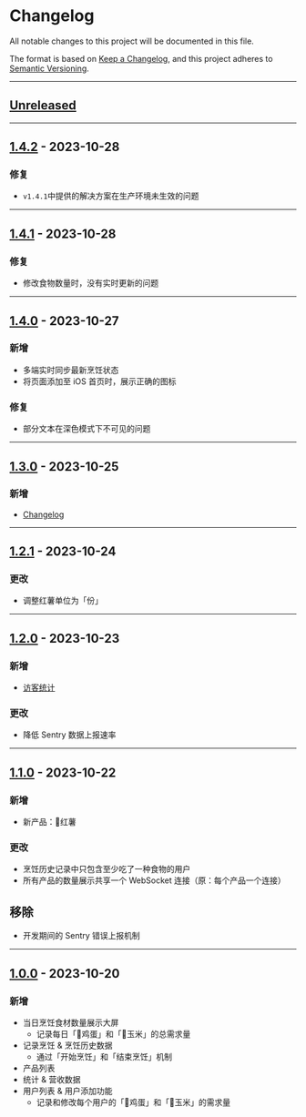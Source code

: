 # Changelog

All notable changes to this project will be documented in this file.

The format is based on [Keep a Changelog](https://keepachangelog.com/en/1.0.0/),
and this project adheres to [Semantic Versioning](https://semver.org/spec/v2.0.0.html).

---

## [Unreleased]

---

## [1.4.2] - 2023-10-28

### 修复

- `v1.4.1`中提供的解决方案在生产环境未生效的问题 

---

## [1.4.1] - 2023-10-28

### 修复

- 修改食物数量时，没有实时更新的问题

---

## [1.4.0] - 2023-10-27

### 新增

- 多端实时同步最新烹饪状态
- 将页面添加至 iOS 首页时，展示正确的图标

### 修复

- 部分文本在深色模式下不可见的问题

---

## [1.3.0] - 2023-10-25

### 新增

- [Changelog](/changelog)

---

## [1.2.1] - 2023-10-24

### 更改

- 调整红薯单位为「份」

---

## [1.2.0] - 2023-10-23

### 新增

- [访客统计](/analytics)

### 更改

- 降低 Sentry 数据上报速率

---

## [1.1.0] - 2023-10-22

### 新增

- 新产品：🍠红薯

### 更改

- 烹饪历史记录中只包含至少吃了一种食物的用户
- 所有产品的数量展示共享一个 WebSocket 连接（原：每个产品一个连接）

## 移除

- 开发期间的 Sentry 错误上报机制

---

## [1.0.0] - 2023-10-20

### 新增

- 当日烹饪食材数量展示大屏
  - 记录每日「🥚鸡蛋」和「🌽玉米」的总需求量
- 记录烹饪 & 烹饪历史数据
  - 通过「开始烹饪」和「结束烹饪」机制
- 产品列表
- 统计 & 营收数据
- 用户列表 & 用户添加功能
  - 记录和修改每个用户的「🥚鸡蛋」和「🥚玉米」的需求量

[unreleased]: https://github.com/muxinqi/breakfast_tracker/compare/v1.4.2...HEAD
[1.4.2]: https://github.com/muxinqi/breakfast_tracker/compare/v1.4.1...v1.4.2
[1.4.1]: https://github.com/muxinqi/breakfast_tracker/compare/v1.4.0...v1.4.1
[1.4.0]: https://github.com/muxinqi/breakfast_tracker/compare/v1.3.0...v1.4.0
[1.3.0]: https://github.com/muxinqi/breakfast_tracker/compare/v1.2.1...v1.3.0
[1.2.1]: https://github.com/muxinqi/breakfast_tracker/compare/v1.2.0...v1.2.1
[1.2.0]: https://github.com/muxinqi/breakfast_tracker/compare/v1.1.0...v1.2.0
[1.1.0]: https://github.com/muxinqi/breakfast_tracker/compare/v1.0.0...v1.1.0
[1.0.0]: https://github.com/muxinqi/breakfast_tracker/releases/tag/v1.0.0
